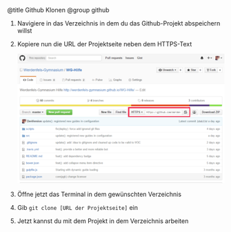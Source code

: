 ﻿@title Github Klonen
@group github

1. Navigiere in das Verzeichnis in dem du das Github-Projekt abspeichern willst

2. Kopiere nun die URL der Projektseite neben dem HTTPS-Text 

    ![Screenshot 1](./clone-github-url.png)

3. Öffne jetzt das Terminal in dem gewünschten Verzeichnis 

4. Gib `git clone [URL der Projektseite]` ein

5. Jetzt kannst du mit dem Projekt in dem Verzeichnis arbeiten
